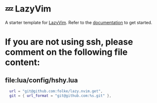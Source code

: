 # 💤 LazyVim

A starter template for [LazyVim](https://github.com/LazyVim/LazyVim).
Refer to the [documentation](https://lazyvim.github.io/installation) to get started.

# If you are not using ssh, please comment on the following file content:
## file:lua/config/hshy.lua
```lua
  url = "git@github.com:folke/lazy.nvim.get",
  git = { url_format = "git@github.com:%s.git" },
```
